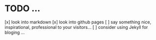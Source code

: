 # TODO ...
  [x] look into markdown
  [x] look into github pages
  [ ] say something nice, inspirational, professional to your visitors...
  [ ] consider using Jekyll for bloging ... 
